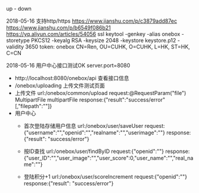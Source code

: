 up - down

2018-05-16
支持http/https
	https://www.jianshu.com/p/c3879add87ec
	https://www.jianshu.com/p/b6549f086b21
	https://yq.aliyun.com/articles/54056
ssl
	keytool -genkey -alias onebox -storetype PKCS12 -keyalg RSA -keysize 2048 -keystore keystore.p12 -validity 3650
	token: onebox
	CN=Ren, OU=CUHK, O=CUHK, L=HK, ST=HK, C=CN

2018-05-16
用户中心接口测试OK
server.port=8080
+ http://localhost:8080/onebox/api 查看接口信息
+ /onebox/uploading 上传文件测试页面
+ 上传文件
	url:/onebox/common/upload
	request:@RequestParam("file") MultipartFile multipartFile
	response:{"result":"success/error"[,"filepath":""]}
+ 用户中心
	+ 首次登陆存储用户信息
	url:/onebox/user/saveUser
	request:{"username":"","openid":"","realname":"","userimage":""}
	response:{"result": "success/error"}

	+ 按ID查找
	url:/onebox/user/findByID
	request:{"openid":""}
	response:{"user_ID":"","user_image":"","user_score":0,"user_name":"","real_name":""}
	
	+ 登陆积分+1
	url:/onebox/user/scoreIncrement
	request:{"openid":""}
	response:{"result": "success/error"}